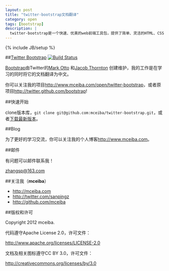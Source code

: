 ```yaml
---
layout: post
title: "twitter-bootstrap文档翻译"
category: open
tags: [bootstrap]
description: |
  twitter-bootstrap是一个快速、优美的web前端工具包，提供了简单、灵活的HTML、CSS和Javascript组建。是很好的web前端学习资料，当然你也可以将它直接用于项目开发。
---
```

{% include JB/setup %}

##[Twitter Bootstrap](http://twitter.github.com/bootstrap) [![Build Status](https://secure.travis-ci.org/twitter/bootstrap.png)](http://travis-ci.org/twitter/bootstrap)

[Bootstrap](https://github.com/twitter/bootstrap)由Twitter的[Mark Otto](http://twitter.com/mdo) 和[Jacob Thornton](http://twitter.com/fat) 创建维护，我的工作是在学习的同时将它的文档翻译为中文。

你可以关注我的项目<http://www.mceiba.com/open/twitter-bootstrap>，或者原项目<http://twitter.github.com/bootstrap>!

##快速开始

clone版本库，`git clone git@github.com:mceiba/twitter-bootstrap.git`，或者[下载最新版本](https://github.com/mceiba/twitter-bootstrap/zipball/master)。

##Blog

为了更好的学习交流，你可以关注我的个人博客<http://www.mceiba.com>。

##邮件

有问题可以邮件联系我！

zhangsp@163.com

##关注我（**mceiba**）

+ <http://mceiba.com>
+ <http://twitter.com/sanpingz>
+ <http://github.com/mceiba>

##版权和许可

Copyright 2012 mceiba.

代码遵守Apache License 2.0，许可文件：

<http://www.apache.org/licenses/LICENSE-2.0>

文档及相关图标遵守CC BY 3.0，许可文件：

<http://creativecommons.org/licenses/by/3.0>

